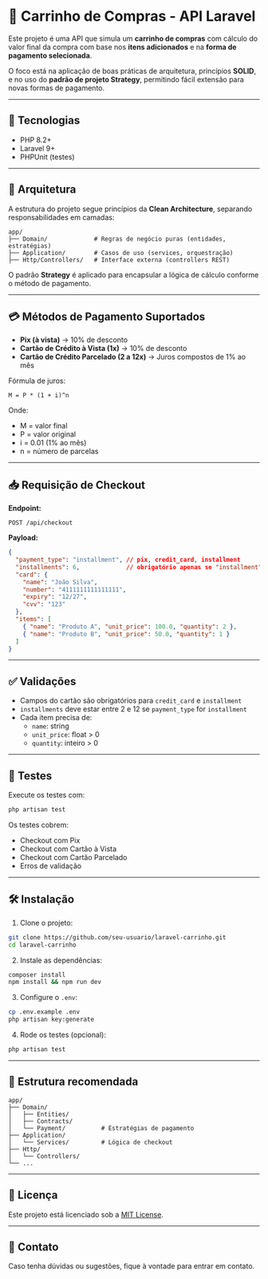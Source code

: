 # 🛒 Carrinho de Compras - API Laravel

Este projeto é uma API que simula um **carrinho de compras** com cálculo do valor final da compra com base nos **itens adicionados** e na **forma de pagamento selecionada**.

O foco está na aplicação de boas práticas de arquitetura, princípios **SOLID**, e no uso do **padrão de projeto Strategy**, permitindo fácil extensão para novas formas de pagamento.

---

## 🚀 Tecnologias

- PHP 8.2+
- Laravel 9+
- PHPUnit (testes)

---

## 🧠 Arquitetura

A estrutura do projeto segue princípios da **Clean Architecture**, separando responsabilidades em camadas:

```
app/
├── Domain/             # Regras de negócio puras (entidades, estratégias)
├── Application/        # Casos de uso (services, orquestração)
├── Http/Controllers/   # Interface externa (controllers REST)
```

O padrão **Strategy** é aplicado para encapsular a lógica de cálculo conforme o método de pagamento.

---

## 💳 Métodos de Pagamento Suportados

- **Pix (à vista)** → 10% de desconto
- **Cartão de Crédito à Vista (1x)** → 10% de desconto
- **Cartão de Crédito Parcelado (2 a 12x)** → Juros compostos de 1% ao mês

Fórmula de juros:
```
M = P * (1 + i)^n
```
Onde:
- M = valor final
- P = valor original
- i = 0.01 (1% ao mês)
- n = número de parcelas

---

## 📥 Requisição de Checkout

**Endpoint:**

```
POST /api/checkout
```

**Payload:**

```json
{
  "payment_type": "installment", // pix, credit_card, installment
  "installments": 6,             // obrigatório apenas se "installment"
  "card": {
    "name": "João Silva",
    "number": "4111111111111111",
    "expiry": "12/27",
    "cvv": "123"
  },
  "items": [
    { "name": "Produto A", "unit_price": 100.0, "quantity": 2 },
    { "name": "Produto B", "unit_price": 50.0, "quantity": 1 }
  ]
}
```

---

## ✅ Validações

- Campos do cartão são obrigatórios para `credit_card` e `installment`
- `installments` deve estar entre 2 e 12 se `payment_type` for `installment`
- Cada item precisa de:
  - `name`: string
  - `unit_price`: float > 0
  - `quantity`: inteiro > 0

---

## 🧪 Testes

Execute os testes com:

```bash
php artisan test
```

Os testes cobrem:

- Checkout com Pix
- Checkout com Cartão à Vista
- Checkout com Cartão Parcelado
- Erros de validação

---

## 🛠️ Instalação

1. Clone o projeto:
```bash
git clone https://github.com/seu-usuario/laravel-carrinho.git
cd laravel-carrinho
```

2. Instale as dependências:
```bash
composer install
npm install && npm run dev
```

3. Configure o `.env`:
```bash
cp .env.example .env
php artisan key:generate
```

4. Rode os testes (opcional):
```bash
php artisan test
```

---

## 📂 Estrutura recomendada

```
app/
├── Domain/
│   ├── Entities/
│   ├── Contracts/
│   └── Payment/          # Estratégias de pagamento
├── Application/
│   └── Services/         # Lógica de checkout
├── Http/
│   └── Controllers/
└── ...
```

---

## 📄 Licença

Este projeto está licenciado sob a [MIT License](LICENSE).

---

## 🤝 Contato

Caso tenha dúvidas ou sugestões, fique à vontade para entrar em contato.